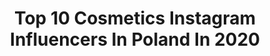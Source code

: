---
title: Top 10 Cosmetics Instagram Influencers In Poland In 2020
description: >-
  Find top cosmetics Instagram influencers in Poland in 2020. Most popular hashtags: #makeup #polskadziewczyna #polishgirl #girl.
platform: Instagram
hits: 705
text_top: See the most popular Instagram profiles on inBeat.
text_bottom: Our search engine holds 705 Instagram influencers like this in Poland for you to pitch.
profiles:
  - username: "joanna.walkow"
    fullname: >-
      Joanna 🌸
    bio: >-
      💌 e-mail: joannawalkow@icloud.com 💕 #fashion | #lifestyle | #travel ✨ #food | #cosmetics | #interiors 🇵🇱 Poland, Opole Wyprzedaż 👇🏼
    location: "Poland"
    followers: 5977
    engagement: 1547
    commentsToLikes: 0.093577
    id: ck9wekanbknaa0j7834my2xx2
    verified: false
    hashtags: "#stylizacja, #sukienka, #autumnvibes, #beigeoutfit"
  - username: "xneessy"
    fullname: >-
      🎀Agnieszka Wiszniewska🎀
    bio: >-
      🌆Białystok/Augustów 🐶🐰 pet lover 💄cosmetics lover
    location: "Poland"
    followers: 19304
    engagement: 537
    commentsToLikes: 0.079229
    id: ck8t0xbortomi0j78gn58dw6l
    verified: false
    hashtags: "#polishgirl, #memories, #girl, #woman"
  - username: "champagne_vip"
    fullname: >-
      🎀  𝒟𝒶𝓇𝒾𝒶 𝒦𝒶𝓈𝒶𝓃𝒹𝓇𝒶 𝒫𝒾𝓍𝒶  🎀
    bio: >-
      𝒲𝑒𝓁𝒸💍𝓂𝑒📸 23yo🇵🇱 TikTok 🔛Champagne_vip #nails #beauty #fashion #hairstyle #cosmetics Collab DM 📝
    location: "Poland"
    followers: 10316
    engagement: 901
    commentsToLikes: 0.061669
    id: ck8t7lccmh8fq0j787uz7s7sl
    verified: false
    hashtags: "#pi, #wywolajwspomnienia, #rossmannbloger, #jubiler"
  - username: "dvrxie.makeup"
    fullname: >-
      𝓓𝓪𝓻𝓲𝓪 🥀 makeup • skincare
    bio: >-
      📌 hashtag #inspodaria |📲 private @dvrxie ╔ makeup & skincare 🧖🏼‍♀️ ╚ cosmetics tests & reviews 🔍
    location: "Poland"
    followers: 3549
    engagement: 1185
    commentsToLikes: 0.159359
    id: ck8t9d573nnn80j78romx1u9h
    verified: false
    hashtags: "#makeuptutorial, #makeupfamily, #smokeyeyes, #makijazpolska"
  - username: "justyna_wizaz"
    fullname: >-
      
    bio: >-
      📩 kontakt@justynazybert.pl 📩 ⭐#beauty #cosmetics #spa #lifestyle #food ⭐ ⭐#warszawa ⭐
    location: "Poland"
    followers: 27537
    engagement: 226
    commentsToLikes: 0.113035
    id: ckaoxpw0headj0i78qd1250rm
    verified: false
    hashtags: "#pi, #pielegnacja, #autumn, #czaswolny"
  - username: "kate.ing"
    fullname: >-
      Kasia Inglot
    bio: >-
      📩Collab: DM/e-mail: inglot.katarzyna@o2.pl ▫️Rzeszów ▫️25 🎓Student/Cosmetic Services Technician 🎓Security Engineer 🎓Health & Safety Specialist
    location: "Poland"
    followers: 206536
    engagement: 549
    commentsToLikes: 0.014888
    id: ck9weuri9lxi60j788vvonfgl
    verified: false
    hashtags: "#blonde, #katowice, #longhair, #blueeyes"
  - username: "magdapieczonkamakeup"
    fullname: >-
      Magda Pieczonka
    bio: >-
      💄Makijażystka Wszech Czasów wizaż.pl💄 Beauty Influencer Roku magazynu JOY 💄Autorka pędzli do makijażu oraz rzęs @lovenue_cosmetics_and_tools
    location: "Poland"
    followers: 509380
    engagement: 388
    commentsToLikes: 0.016733
    id: ck0vzxfj1bcy70i19joogf0g7
    verified: true
    hashtags: "#musthave, #zalando, #clinique, #109"
  - username: "sz_marietta_"
    fullname: >-
      🖤Marietta🖤
    bio: >-
      •Kosmetolog w @refresh_cosmetic ❤️ •Kosmetologia 💄👄 •kontakt✉️: marietta.szcz@wp.pl Poland 🇵🇱 10.08🎂🍹🥂 📚🎓student ❤️💍@voiciech92
    location: "Poland"
    followers: 21653
    engagement: 395
    commentsToLikes: 0.048209
    id: ck8t7q1vshm3l0j78bx9s94ra
    verified: false
    hashtags: "#goodmorning, #ootd, #instamood, #love"
  - username: "_kolorowykwiat_"
    fullname: >-
      Małgorzata Kwiatkowska(Opara)
    bio: >-
      I'm a woman so I'm feminine💅💆‍♀️🎨👠👗 /Fashion/Nail stylization, makeup, cosmetics-professional knowledge/Lifestyle 📩Collaboration: mkwiat.op@gmail.com
    location: "Poland"
    followers: 11520
    engagement: 884
    commentsToLikes: 0.067611
    id: ck8t8f0p1k7p90j78p36x4mbv
    verified: false
    hashtags: "#szpilki, #kazar, #polskadziewczyna, #kochamszpilki"
  - username: "maziena_beauty"
    fullname: >-
      ❣️MARZENA |Makeup |Beauty|Care
    bio: >-
      📧Contact :📩 mazienabeauty23@onet.pl or DM Ambasadorka - @bandi_cosmetics 💓 @muacosmeticspl 💃 🎂 24 | 🇵🇱 POLAND /Warsaw #beauty #swatche #makeup
    location: "Poland"
    followers: 9818
    engagement: 630
    commentsToLikes: 0.043255
    id: ck6u1o46dmwgm0j716ngh2qzd
    verified: false
    hashtags: "#makeuplover, #milanicosmetics, #makija, #recenzjakosmetyczna"
---